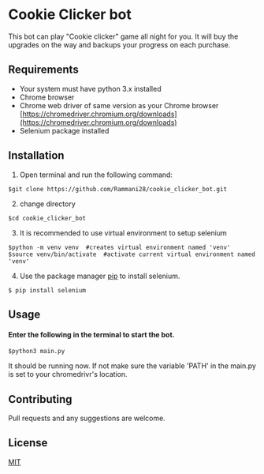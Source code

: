 # Cookie Clicker bot

This bot can play "Cookie clicker" game  all night for you.
It will buy the upgrades on the way and backups your progress on each purchase.

## Requirements
- Your system must have python 3.x installed
- Chrome browser
- Chrome web driver of same version as your Chrome browser [https://chromedriver.chromium.org/downloads](https://chromedriver.chromium.org/downloads)
- Selenium package installed

## Installation
1. Open terminal and run the following command:
```
$git clone https://github.com/Rammani28/cookie_clicker_bot.git
```
2. change directory 
```
$cd cookie_clicker_bot
```
3. It is recommended to use virtual environment to setup selenium
```
$python -m venv venv  #creates virtual environment named 'venv'
$source venv/bin/activate  #activate current virtual environment named 'venv'
```
4. Use the package manager [pip](https://pip.pypa.io/en/stable/) to install selenium.
```
$ pip install selenium 
```

## Usage
#### Enter the following in the terminal to start the bot.
```
$python3 main.py
```
It should be running now. If not make sure the variable 'PATH' in the main.py is set to your chromedrivr's location.


## Contributing

Pull requests and any suggestions are welcome.



## License

[MIT](https://choosealicense.com/licenses/mit/)

